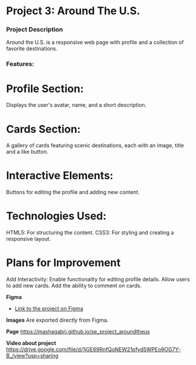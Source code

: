 # Project 3: Around The U.S.

### Project Description

Around the U.S. is a responsive web page with profile and a collection of favorite destinations.

### Features:

# Profile Section:

Displays the user's avatar, name, and a short description.

# Cards Section:

A gallery of cards featuring scenic destinations, each with an image, title and a like button.

# Interactive Elements:

Buttons for editing the profile and adding new content.

# Technologies Used:

HTML5: For structuring the content.
CSS3: For styling and creating a responsive layout.

# Plans for Improvement

Add Interactivity:
Enable functionality for editing profile details.
Allow users to add new cards.
Add the ability to comment on cards.

**Figma**

- [Link to the project on Figma](https://www.figma.com/file/ii4xxsJ0ghevUOcssTlHZv/Sprint-3%3A-Around-the-US?node-id=0%3A1)

**Images**
Are exported directly from Figma.

**Page**
https://mashagabri.github.io/se_project_aroundtheus

**Video about project**
https://drive.google.com/file/d/1jGE69RnfQoNEW21pfyd5WPEo9OG7Y-B_/view?usp=sharing
